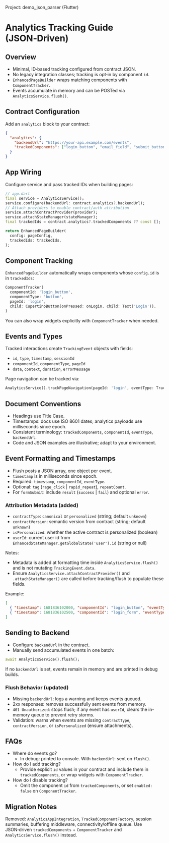 Project: demo_json_parser (Flutter)
# Analytics Tracking Guide (JSON‑Driven)

## Overview
- Minimal, ID‑based tracking configured from contract JSON.
- No legacy integration classes; tracking is opt‑in by component `id`.
- `EnhancedPageBuilder` wraps matching components with `ComponentTracker`.
- Events accumulate in memory and can be POSTed via `AnalyticsService.flush()`.

## Contract Configuration
Add an `analytics` block to your contract:
```json
{
  "analytics": {
    "backendUrl": "https://your-api.example.com/events",
    "trackedComponents": ["login_button", "email_field", "submit_button"]
  }
}
```

## App Wiring
Configure service and pass tracked IDs when building pages:
```dart
// app.dart
final service = AnalyticsService();
service.configure(backendUrl: contract.analytics?.backendUrl);
// Attach providers to enable contract/auth attribution
service.attachContractProvider(provider);
service.attachStateManager(stateManager);
final trackedIds = contract.analytics?.trackedComponents ?? const [];

return EnhancedPageBuilder(
  config: pageConfig,
  trackedIds: trackedIds,
);
```

## Component Tracking
`EnhancedPageBuilder` automatically wraps components whose `config.id` is in `trackedIds`:
```dart
ComponentTracker(
  componentId: 'login_button',
  componentType: 'button',
  pageId: 'login',
  child: CupertinoButton(onPressed: onLogin, child: Text('Login')),
)
```
You can also wrap widgets explicitly with `ComponentTracker` when needed.

## Events and Types
Tracked interactions create `TrackingEvent` objects with fields:
- `id`, `type`, `timestamp`, `sessionId`
- `componentId`, `componentType`, `pageId`
- `data`, `context`, `duration`, `errorMessage`

Page navigation can be tracked via:
```dart
AnalyticsService().trackPageNavigation(pageId: 'login', eventType: TrackingEventType.pageEnter);
```

## Document Conventions
- Headings use Title Case.
- Timestamps: docs use ISO 8601 dates; analytics payloads use milliseconds since epoch.
- Consistent terminology: `trackedComponents`, `componentId`, `eventType`, `backendUrl`.
- Code and JSON examples are illustrative; adapt to your environment.

## Event Formatting and Timestamps
- Flush posts a JSON array, one object per event.
- `timestamp` is in milliseconds since epoch.
- Required: `timestamp`, `componentId`, `eventType`.
- Optional: `tag` (`rage_click` | `rapid_repeat`), `repeatCount`.
- For `formSubmit`: include `result` (`success` | `fail`) and optional `error`.

### Attribution Metadata (added)
- `contractType`: `canonical` or `personalized` (string; default `unknown`)
- `contractVersion`: semantic version from contract (string; default `unknown`)
- `isPersonalized`: whether the active contract is personalized (boolean)
- `userId`: current user id from `EnhancedStateManager.getGlobalState('user').id` (string or null)

Notes:
- Metadata is added at formatting time inside `AnalyticsService.flush()` and is not mutating `TrackingEvent.data`.
- Ensure `AnalyticsService.attachContractProvider()` and `.attachStateManager()` are called before tracking/flush to populate these fields.

Example:
```json
[
  { "timestamp": 1681836102000, "componentId": "login_button", "eventType": "tap" },
  { "timestamp": 1681836102500, "componentId": "login_form", "eventType": "formSubmit", "result": "fail", "error": "Invalid credentials" }
]
```

## Sending to Backend
- Configure `backendUrl` in the contract.
- Manually send accumulated events in one batch:
```dart
await AnalyticsService().flush();
```
If no `backendUrl` is set, events remain in memory and are printed in debug builds.

### Flush Behavior (updated)
- Missing `backendUrl`: logs a warning and keeps events queued.
- 2xx responses: removes successfully sent events from memory.
- `401 Unauthorized`: stops flush; if any event has `userId`, clears the in-memory queue to prevent retry storms.
- Validation: warns when events are missing `contractType`, `contractVersion`, or `isPersonalized` (ensure attachments).

## FAQs
- Where do events go?
  - In debug: printed to console. With `backendUrl`: sent on `flush()`.
- How do I add tracking?
  - Provide explicit `id` values in your contract and include them in `trackedComponents`, or wrap widgets with `ComponentTracker`.
- How do I disable tracking?
  - Omit the component `id` from `trackedComponents`, or set `enabled: false` on `ComponentTracker`.

## Migration Notes
Removed: `AnalyticsAppIntegration`, `TrackedComponentFactory`, session summaries, buffering middleware, connectivity/offline queue. Use JSON‑driven `trackedComponents` + `ComponentTracker` and `AnalyticsService.flush()` instead.
